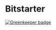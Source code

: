 # Bitstarter

[![Greenkeeper badge](https://badges.greenkeeper.io/cmckni3/bitstarter.svg)](https://greenkeeper.io/)

